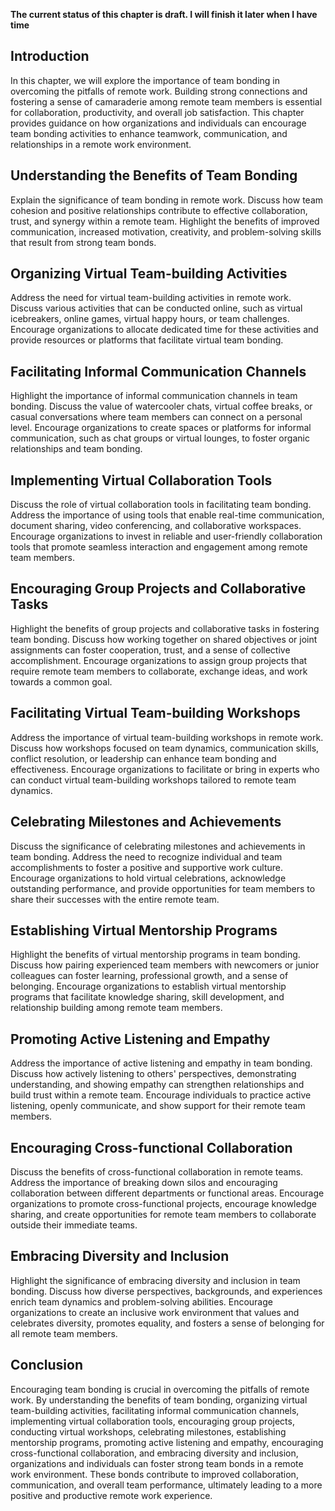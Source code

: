 **The current status of this chapter is draft. I will finish it later when I have time**

Introduction
------------

In this chapter, we will explore the importance of team bonding in overcoming the pitfalls of remote work. Building strong connections and fostering a sense of camaraderie among remote team members is essential for collaboration, productivity, and overall job satisfaction. This chapter provides guidance on how organizations and individuals can encourage team bonding activities to enhance teamwork, communication, and relationships in a remote work environment.

Understanding the Benefits of Team Bonding
------------------------------------------

Explain the significance of team bonding in remote work. Discuss how team cohesion and positive relationships contribute to effective collaboration, trust, and synergy within a remote team. Highlight the benefits of improved communication, increased motivation, creativity, and problem-solving skills that result from strong team bonds.

Organizing Virtual Team-building Activities
-------------------------------------------

Address the need for virtual team-building activities in remote work. Discuss various activities that can be conducted online, such as virtual icebreakers, online games, virtual happy hours, or team challenges. Encourage organizations to allocate dedicated time for these activities and provide resources or platforms that facilitate virtual team bonding.

Facilitating Informal Communication Channels
--------------------------------------------

Highlight the importance of informal communication channels in team bonding. Discuss the value of watercooler chats, virtual coffee breaks, or casual conversations where team members can connect on a personal level. Encourage organizations to create spaces or platforms for informal communication, such as chat groups or virtual lounges, to foster organic relationships and team bonding.

Implementing Virtual Collaboration Tools
----------------------------------------

Discuss the role of virtual collaboration tools in facilitating team bonding. Address the importance of using tools that enable real-time communication, document sharing, video conferencing, and collaborative workspaces. Encourage organizations to invest in reliable and user-friendly collaboration tools that promote seamless interaction and engagement among remote team members.

Encouraging Group Projects and Collaborative Tasks
--------------------------------------------------

Highlight the benefits of group projects and collaborative tasks in fostering team bonding. Discuss how working together on shared objectives or joint assignments can foster cooperation, trust, and a sense of collective accomplishment. Encourage organizations to assign group projects that require remote team members to collaborate, exchange ideas, and work towards a common goal.

Facilitating Virtual Team-building Workshops
--------------------------------------------

Address the importance of virtual team-building workshops in remote work. Discuss how workshops focused on team dynamics, communication skills, conflict resolution, or leadership can enhance team bonding and effectiveness. Encourage organizations to facilitate or bring in experts who can conduct virtual team-building workshops tailored to remote team dynamics.

Celebrating Milestones and Achievements
---------------------------------------

Discuss the significance of celebrating milestones and achievements in team bonding. Address the need to recognize individual and team accomplishments to foster a positive and supportive work culture. Encourage organizations to hold virtual celebrations, acknowledge outstanding performance, and provide opportunities for team members to share their successes with the entire remote team.

Establishing Virtual Mentorship Programs
----------------------------------------

Highlight the benefits of virtual mentorship programs in team bonding. Discuss how pairing experienced team members with newcomers or junior colleagues can foster learning, professional growth, and a sense of belonging. Encourage organizations to establish virtual mentorship programs that facilitate knowledge sharing, skill development, and relationship building among remote team members.

Promoting Active Listening and Empathy
--------------------------------------

Address the importance of active listening and empathy in team bonding. Discuss how actively listening to others' perspectives, demonstrating understanding, and showing empathy can strengthen relationships and build trust within a remote team. Encourage individuals to practice active listening, openly communicate, and show support for their remote team members.

Encouraging Cross-functional Collaboration
------------------------------------------

Discuss the benefits of cross-functional collaboration in remote teams. Address the importance of breaking down silos and encouraging collaboration between different departments or functional areas. Encourage organizations to promote cross-functional projects, encourage knowledge sharing, and create opportunities for remote team members to collaborate outside their immediate teams.

Embracing Diversity and Inclusion
---------------------------------

Highlight the significance of embracing diversity and inclusion in team bonding. Discuss how diverse perspectives, backgrounds, and experiences enrich team dynamics and problem-solving abilities. Encourage organizations to create an inclusive work environment that values and celebrates diversity, promotes equality, and fosters a sense of belonging for all remote team members.

Conclusion
----------

Encouraging team bonding is crucial in overcoming the pitfalls of remote work. By understanding the benefits of team bonding, organizing virtual team-building activities, facilitating informal communication channels, implementing virtual collaboration tools, encouraging group projects, conducting virtual workshops, celebrating milestones, establishing mentorship programs, promoting active listening and empathy, encouraging cross-functional collaboration, and embracing diversity and inclusion, organizations and individuals can foster strong team bonds in a remote work environment. These bonds contribute to improved collaboration, communication, and overall team performance, ultimately leading to a more positive and productive remote work experience.
